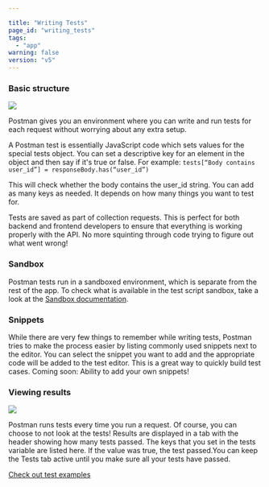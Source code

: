 ```yaml
---

title: "Writing Tests"
page_id: "writing_tests"
tags: 
  - "app"
warning: false
version: "v5"
---
```


### Basic structure
![](https://www.getpostman.com/img/v1/docs/source/cr-5.png)

Postman gives you an environment where you can write and run tests for each request without
worrying about any extra setup.

A Postman test is essentially JavaScript code
which sets values for the special tests object. You can set a descriptive key
for an element in the object and then say if it's true or false. For example:
`tests[“Body contains user_id”] = responseBody.has(“user_id”) `   
  

This will check whether the body contains the user\_id string. You can add as many keys as
needed. It depends on how many things you want to test for.

Tests are saved as part of collection requests.
This is perfect for both backend and frontend developers to ensure that
everything is working properly with the API. No more squinting through code trying
to figure out what went wrong!

### Sandbox

Postman tests run in a sandboxed environment, which is separate from the rest of the app.
To check what is available in the test script sandbox, take a look at the [Sandbox documentation][0].

### Snippets

While there are very few things to remember while writing tests, Postman tries
to make the process easier by listing commonly used snippets next to the
editor. You can select the snippet you want to add and the appropriate code
will be added to the test editor. This is a great way to quickly build test cases. Coming soon: Ability to add your own snippets!

### Viewing results
![](https://www.getpostman.com/img/v1/docs/source/cr-6.png)

Postman runs tests every time you run a request. Of course, you can choose to
not look at the tests! Results are displayed in a tab with the header showing
how many tests passed. The keys that you set in the tests variable are listed
here. If the value was true, the test passed.You can keep the Tests
tab active until you make sure all your tests have passed.

[Check out test examples][1]


[0]: https://www.getpostman.com/docs/jetpacks_sandbox
[1]: https://www.getpostman.com/docs/jetpacks_examples
